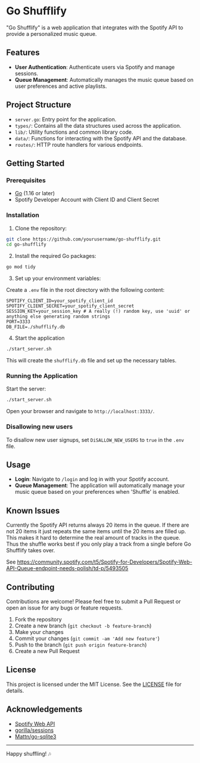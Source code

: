 # Go Shufflify

"Go Shufflify" is a web application that integrates with the Spotify API to provide a personalized music queue.

## Features

- **User Authentication**: Authenticate users via Spotify and manage sessions.
- **Queue Management**: Automatically manages the music queue based on user preferences and active playlists.

## Project Structure

- `server.go`: Entry point for the application.
- `types/`: Contains all the data structures used across the application.
- `lib/`: Utility functions and common library code.
- `data/`: Functions for interacting with the Spotify API and the database.
- `routes/`: HTTP route handlers for various endpoints.

## Getting Started

### Prerequisites

- [Go](https://golang.org/dl/) (1.16 or later)
- Spotify Developer Account with Client ID and Client Secret

### Installation

1. Clone the repository:

```bash
git clone https://github.com/yourusername/go-shufflify.git
cd go-shufflify
```

2. Install the required Go packages:

```bash
go mod tidy
```

3. Set up your environment variables:

Create a `.env` file in the root directory with the following content:

```env
SPOTIFY_CLIENT_ID=your_spotify_client_id
SPOTIFY_CLIENT_SECRET=your_spotify_client_secret
SESSION_KEY=your_session_key # A really (!) random key, use 'uuid' or anything else generating random strings
PORT=3333
DB_FILE=./shufflify.db
```

4. Start the application

```bash
./start_server.sh
```

This will create the `shufflify.db` file and set up the necessary tables.

### Running the Application

Start the server:

```bash
./start_server.sh
```

Open your browser and navigate to `http://localhost:3333/`.

### Disallowing new users
To disallow new user signups, set `DiSALLOW_NEW_USERS` to `true` in the `.env` file.

## Usage

- **Login**: Navigate to `/login` and log in with your Spotify account.
- **Queue Management**: The application will automatically manage your music queue based on your preferences when 'Shuffle' is enabled.

## Known Issues

Currently the Spotify API returns always 20 items in the queue. If there are not 20 items it just repeats the same items until the 20 items are filled up. This makes it hard to determine the real amount of tracks in the queue. Thus the shuffle works best if you only play a track from a single before Go Shufflify takes over.

See https://community.spotify.com/t5/Spotify-for-Developers/Spotify-Web-API-Queue-endpoint-needs-polish/td-p/5493505

## Contributing

Contributions are welcome! Please feel free to submit a Pull Request or open an issue for any bugs or feature requests.

1. Fork the repository
2. Create a new branch (`git checkout -b feature-branch`)
3. Make your changes
4. Commit your changes (`git commit -am 'Add new feature'`)
5. Push to the branch (`git push origin feature-branch`)
6. Create a new Pull Request

## License

This project is licensed under the MIT License. See the [LICENSE](LICENSE) file for details.

## Acknowledgements

- [Spotify Web API](https://developer.spotify.com/documentation/web-api/)
- [gorilla/sessions](https://github.com/gorilla/sessions)
- [Mattn/go-sqlite3](https://github.com/mattn/go-sqlite3)

---

Happy shuffling! 🎶

